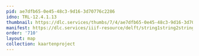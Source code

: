 ```yaml
---
pid: ae7dfb65-0e45-48c3-9d16-3d70776c2286
idno: TRL-12.4.1.13
thumbnail: https://dlc.services/thumbs/7/4/ae7dfb65-0e45-48c3-9d16-3d70776c2286/full/400,339/0/default.jpg
manifest: https://dlc.services/iiif-resource/delft/string1string2string3/kaartenproject-2007/TRL-12.4.1.13
order: '710'
layout: map
collection: kaartenproject
---
```

